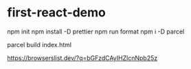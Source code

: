 # first-react-demo

npm init
npm install -D prettier
npm run format
npm i -D parcel

parcel build index.html

https://browserslist.dev/?q=bGFzdCAyIHZlcnNpb25z
